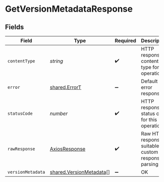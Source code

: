 # GetVersionMetadataResponse


## Fields

| Field                                                                     | Type                                                                      | Required                                                                  | Description                                                               |
| ------------------------------------------------------------------------- | ------------------------------------------------------------------------- | ------------------------------------------------------------------------- | ------------------------------------------------------------------------- |
| `contentType`                                                             | *string*                                                                  | :heavy_check_mark:                                                        | HTTP response content type for this operation                             |
| `error`                                                                   | [shared.ErrorT](../../../sdk/models/shared/errort.md)                     | :heavy_minus_sign:                                                        | Default error response                                                    |
| `statusCode`                                                              | *number*                                                                  | :heavy_check_mark:                                                        | HTTP response status code for this operation                              |
| `rawResponse`                                                             | [AxiosResponse](https://axios-http.com/docs/res_schema)                   | :heavy_check_mark:                                                        | Raw HTTP response; suitable for custom response parsing                   |
| `versionMetadata`                                                         | [shared.VersionMetadata](../../../sdk/models/shared/versionmetadata.md)[] | :heavy_minus_sign:                                                        | OK                                                                        |